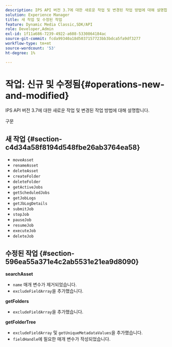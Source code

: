 ```yaml
---
description: IPS API 버전 3.7에 대한 새로운 작업 및 변경된 작업 방법에 대해 설명합니다.
solution: Experience Manager
title: 새 작업 및 수정된 작업
feature: Dynamic Media Classic,SDK/API
role: Developer,Admin
exl-id: 1f11a686-7239-4922-a608-5330864184ac
source-git-commit: fcda99340a18d5037157723bb3bdca5fa9df3277
workflow-type: tm+mt
source-wordcount: '53'
ht-degree: 1%

---
```


# 작업: 신규 및 수정됨{#operations-new-and-modified}

IPS API 버전 3.7에 대한 새로운 작업 및 변경된 작업 방법에 대해 설명합니다.

구문

## 새 작업 {#section-c4d34a58f8194d548fbe26ab3764ea58}

* `moveAsset`
* `renameAsset`
* `deleteAsset`
* `createFolder`
* `deleteFolder`
* `getActiveJobs`
* `getScheduledJobs`
* `getJobLogs`
* `getJbLogDetails`
* `submitJob`
* `stopJob`
* `pauseJob`
* `resumeJob`
* `executeJob`
* `deleteJob`

## 수정된 작업 {#section-596ea55a371e4c2ab5531e21ea9d8090}

**searchAsset**

* `name` 매개 변수가 제거되었습니다.
* `excludeFieldArray`을 추가했습니다.

**getFolders**

* `excludeFieldArray`을 추가했습니다.

**getFolderTree**

* `excludeFieldArray` 및 `getUniqueMetadataValues`을 추가했습니다.
* `fieldHandle`에 필요한 매개 변수가 작성되었습니다.
